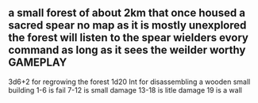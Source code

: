 a small forest of about 2km that once housed a sacred spear no map as it is mostly unexplored
the forest will listen to the spear wielders evory command as long as it sees the weilder worthy 
GAMEPLAY
---
3d6+2 for regrowing the forest 
1d20 Int for disassembling a wooden small building  1-6 is fail 7-12 is small damage 13-18 is litle damage 19 is a wall 

